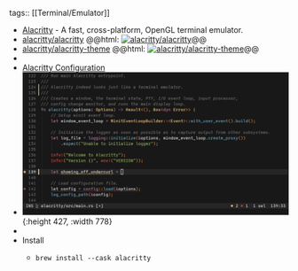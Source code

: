 tags:: [[Terminal/Emulator]]

- [Alacritty](https://alacritty.org/) - A fast, cross-platform, OpenGL terminal emulator.
- [alacritty/alacritty](https://github.com/alacritty/alacritty)
  @@html: <a href="https://github.com/alacritty/alacritty/"><img src="https://github-readme-stats-astronomer.vercel.app/api/pin/?username=alacritty&repo=alacritty&theme=tokyonight" alt="alacritty/alacritty"/></a>@@
- [alacritty/alacritty-theme](https://github.com/alacritty/alacritty-theme)
  @@html: <a href="https://github.com/alacritty/alacritty-theme/"><img src="https://github-readme-stats-astronomer.vercel.app/api/pin/?username=alacritty&repo=alacritty-theme&theme=tokyonight" alt="alacritty/alacritty-theme"/></a>@@
-
- [Alacritty Configuration](https://alacritty.org/config-alacritty.html)
- ![Alacritty](https://raw.githubusercontent.com/alacritty/alacritty/master/extra/promo/alacritty-readme.png){:height 427, :width 778}
-
- Install
	- ```shell
	  brew install --cask alacritty
	  ```